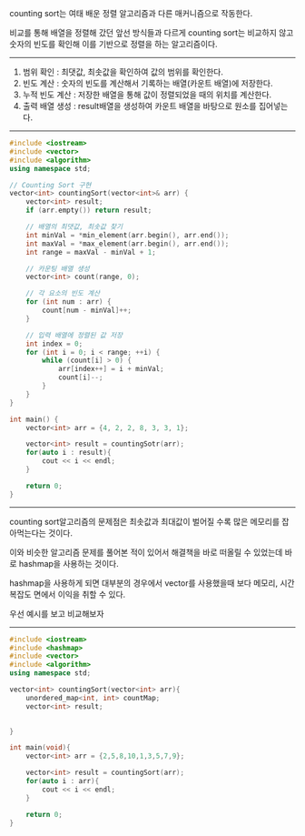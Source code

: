 
counting sort는 여태 배운 정렬 알고리즘과 다른 매커니즘으로 작동한다.

비교를 통해 배열을 정렬해 갔던 앞선 방식들과 다르게 counting sort는 비교하지 않고 숫자의 빈도를 확인해 이를 기반으로 정렬을 하는 알고리즘이다.

---

1. 범위 확인 : 최댓값, 최솟값을 확인하여 값의 범위를 확인한다.
2. 빈도 계산 : 숫자의 빈도를 계산해서 기록하는 배열(카운트 배열)에 저장한다.
3. 누적 빈도 계산 : 저장한 배열을 통해 값이 정렬되었을 때의 위치를 계산한다.
4. 출력 배열 생성 : result배열을 생성하여 카운트 배열을 바탕으로 원소를 집어넣는다.

---

```c++ title='Counting Sort - vector'
#include <iostream>
#include <vector>
#include <algorithm>
using namespace std;

// Counting Sort 구현
vector<int> countingSort(vector<int>& arr) {
	vector<int> result;
    if (arr.empty()) return result;

    // 배열의 최댓값, 최솟값 찾기
    int minVal = *min_element(arr.begin(), arr.end());
    int maxVal = *max_element(arr.begin(), arr.end());
    int range = maxVal - minVal + 1;

    // 카운팅 배열 생성
    vector<int> count(range, 0);

    // 각 요소의 빈도 계산
    for (int num : arr) {
        count[num - minVal]++;
    }

    // 입력 배열에 정렬된 값 저장
    int index = 0;
    for (int i = 0; i < range; ++i) {
        while (count[i] > 0) {
            arr[index++] = i + minVal;
            count[i]--;
        }
    }
}

int main() {
    vector<int> arr = {4, 2, 2, 8, 3, 3, 1};

    vector<int> result = countingSotr(arr);
    for(auto i : result){
	    cout << i << endl;
    }

    return 0;
}
```

---

counting sort알고리즘의 문제점은 최솟값과 최대값이 벌어질 수록 많은 메모리를 잡아먹는다는 것이다.

이와 비슷한 알고리즘 문제를 풀어본 적이 있어서 해결책을 바로 떠올릴 수 있었는데 바로 hashmap을 사용하는 것이다.

hashmap을 사용하게 되면 대부분의 경우에서 vector를 사용했을때 보다 메모리, 시간복잡도 면에서 이익을 취할 수 있다.

우선 예시를 보고 비교해보자

---

```c++ title='Counting Sort - hashmap'
#include <iostream>
#include <hashmap>
#include <vector>
#include <algorithm>
using namespace std;

vector<int> countingSort(vector<int> arr){
	unordered_map<int, int> countMap;
	vector<int> result;

	
}

int main(void){
	vector<int> arr = {2,5,8,10,1,3,5,7,9};

	vector<int> result = countingSort(arr);
	for(auto i : arr){
		cout << i << endl;
	}

	return 0;
}
```